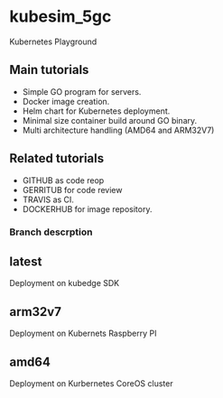 # kubesim_5gc

Kubernetes Playground

## Main tutorials

- Simple GO program for servers.
- Docker image creation.
- Helm chart for Kubernetes deployment.
- Minimal size container build around GO binary.
- Multi architecture handling (AMD64 and ARM32V7)

## Related tutorials

- GITHUB as code reop
- GERRITUB for code review
- TRAVIS as CI.
- DOCKERHUB  for image repository.

### Branch descrption

## latest

Deployment on kubedge SDK 

## arm32v7

Deployment on Kubernets Raspberry PI 

## amd64

Deployment on Kurbernetes CoreOS cluster
